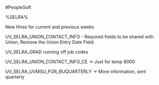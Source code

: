 #PeopleSoft

%SELRA%

New Hires for current and previous weeks

UV_SELRA_UNION_CONTACT_INFO - Required fields to be shared with Union, Remove the Union Entry Date Field.

UV_SELRA_GRAD running off job codes

UV_SELRA_UNION_CONTACT_INFO_CE -> Just for temp 8000

UV_SELRA_UVMSU_FOR_BUQUARTERLY -> More information, sent quarterly
